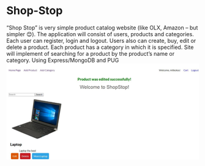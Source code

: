 # Shop-Stop
“Shop Stop” is very simple product catalog website (like OLX, Amazon – but simpler 😊). The application will consist of users, products and categories. Each user can register, login and logout. Users also can create, buy, edit or delete a product. Each product has a category in which it is specified. Site will implement of searching for a product by the product’s name or category.
Using Express/MongoDB and PUG
![Screenshot](screenshot.JPG)
